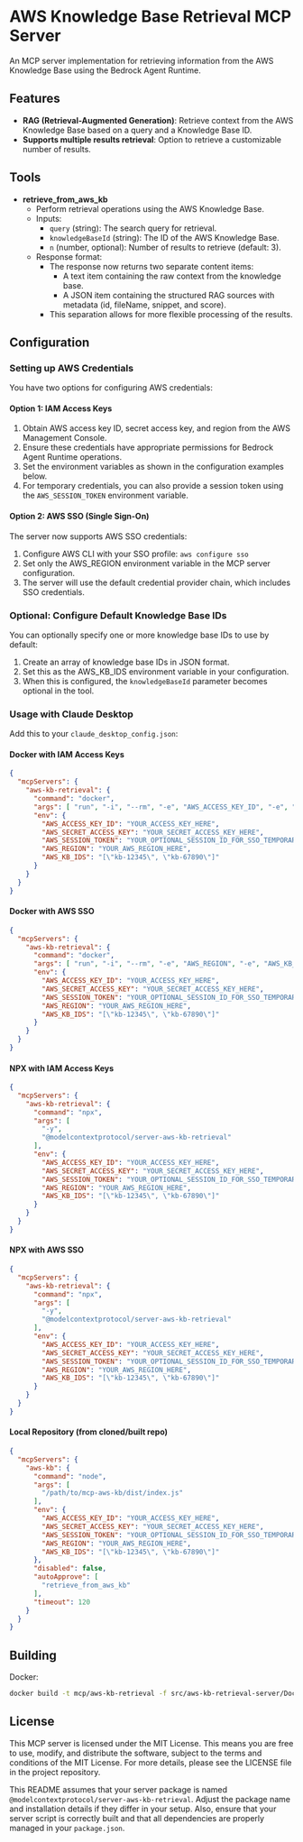 # AWS Knowledge Base Retrieval MCP Server

An MCP server implementation for retrieving information from the AWS Knowledge Base using the Bedrock Agent Runtime.

## Features

- **RAG (Retrieval-Augmented Generation)**: Retrieve context from the AWS Knowledge Base based on a query and a Knowledge Base ID.
- **Supports multiple results retrieval**: Option to retrieve a customizable number of results.

## Tools

- **retrieve_from_aws_kb**
  - Perform retrieval operations using the AWS Knowledge Base.
  - Inputs:
    - `query` (string): The search query for retrieval.
    - `knowledgeBaseId` (string): The ID of the AWS Knowledge Base.
    - `n` (number, optional): Number of results to retrieve (default: 3).
  - Response format:
    - The response now returns two separate content items:
      - A text item containing the raw context from the knowledge base.
      - A JSON item containing the structured RAG sources with metadata (id, fileName, snippet, and score).
    - This separation allows for more flexible processing of the results.

## Configuration

### Setting up AWS Credentials

You have two options for configuring AWS credentials:

#### Option 1: IAM Access Keys

1. Obtain AWS access key ID, secret access key, and region from the AWS Management Console.
2. Ensure these credentials have appropriate permissions for Bedrock Agent Runtime operations.
3. Set the environment variables as shown in the configuration examples below.
4. For temporary credentials, you can also provide a session token using the `AWS_SESSION_TOKEN` environment variable.

#### Option 2: AWS SSO (Single Sign-On)

The server now supports AWS SSO credentials:

1. Configure AWS CLI with your SSO profile: `aws configure sso`
2. Set only the AWS_REGION environment variable in the MCP server configuration.
3. The server will use the default credential provider chain, which includes SSO credentials.

### Optional: Configure Default Knowledge Base IDs

You can optionally specify one or more knowledge base IDs to use by default:

1. Create an array of knowledge base IDs in JSON format.
2. Set this as the AWS_KB_IDS environment variable in your configuration.
3. When this is configured, the `knowledgeBaseId` parameter becomes optional in the tool.

### Usage with Claude Desktop

Add this to your `claude_desktop_config.json`:

#### Docker with IAM Access Keys

```json
{
  "mcpServers": {
    "aws-kb-retrieval": {
      "command": "docker",
      "args": [ "run", "-i", "--rm", "-e", "AWS_ACCESS_KEY_ID", "-e", "AWS_SECRET_ACCESS_KEY", "-e", "AWS_REGION", "-e", "AWS_KB_IDS", "mcp/aws-kb-retrieval-server" ],
      "env": {
        "AWS_ACCESS_KEY_ID": "YOUR_ACCESS_KEY_HERE",
        "AWS_SECRET_ACCESS_KEY": "YOUR_SECRET_ACCESS_KEY_HERE",
        "AWS_SESSION_TOKEN": "YOUR_OPTIONAL_SESSION_ID_FOR_SSO_TEMPORARY_CREDENTIALS_HERE",
        "AWS_REGION": "YOUR_AWS_REGION_HERE",
        "AWS_KB_IDS": "[\"kb-12345\", \"kb-67890\"]"
      }
    }
  }
}
```

#### Docker with AWS SSO

```json
{
  "mcpServers": {
    "aws-kb-retrieval": {
      "command": "docker",
      "args": [ "run", "-i", "--rm", "-e", "AWS_REGION", "-e", "AWS_KB_IDS", "-v", "${HOME}/.aws:/root/.aws", "mcp/aws-kb-retrieval-server" ],
      "env": {
        "AWS_ACCESS_KEY_ID": "YOUR_ACCESS_KEY_HERE",
        "AWS_SECRET_ACCESS_KEY": "YOUR_SECRET_ACCESS_KEY_HERE",
        "AWS_SESSION_TOKEN": "YOUR_OPTIONAL_SESSION_ID_FOR_SSO_TEMPORARY_CREDENTIALS_HERE",
        "AWS_REGION": "YOUR_AWS_REGION_HERE",
        "AWS_KB_IDS": "[\"kb-12345\", \"kb-67890\"]"
      }
    }
  }
}
```

#### NPX with IAM Access Keys

```json
{
  "mcpServers": {
    "aws-kb-retrieval": {
      "command": "npx",
      "args": [
        "-y",
        "@modelcontextprotocol/server-aws-kb-retrieval"
      ],
      "env": {
        "AWS_ACCESS_KEY_ID": "YOUR_ACCESS_KEY_HERE",
        "AWS_SECRET_ACCESS_KEY": "YOUR_SECRET_ACCESS_KEY_HERE",
        "AWS_SESSION_TOKEN": "YOUR_OPTIONAL_SESSION_ID_FOR_SSO_TEMPORARY_CREDENTIALS_HERE",
        "AWS_REGION": "YOUR_AWS_REGION_HERE",
        "AWS_KB_IDS": "[\"kb-12345\", \"kb-67890\"]"
      }
    }
  }
}
```

#### NPX with AWS SSO

```json
{
  "mcpServers": {
    "aws-kb-retrieval": {
      "command": "npx",
      "args": [
        "-y",
        "@modelcontextprotocol/server-aws-kb-retrieval"
      ],
      "env": {
        "AWS_ACCESS_KEY_ID": "YOUR_ACCESS_KEY_HERE",
        "AWS_SECRET_ACCESS_KEY": "YOUR_SECRET_ACCESS_KEY_HERE",
        "AWS_SESSION_TOKEN": "YOUR_OPTIONAL_SESSION_ID_FOR_SSO_TEMPORARY_CREDENTIALS_HERE",
        "AWS_REGION": "YOUR_AWS_REGION_HERE",
        "AWS_KB_IDS": "[\"kb-12345\", \"kb-67890\"]"
      }
    }
  }
}
```

#### Local Repository (from cloned/built repo)

```json
{
  "mcpServers": {
    "aws-kb": {
      "command": "node",
      "args": [
        "/path/to/mcp-aws-kb/dist/index.js"
      ],
      "env": {
        "AWS_ACCESS_KEY_ID": "YOUR_ACCESS_KEY_HERE",
        "AWS_SECRET_ACCESS_KEY": "YOUR_SECRET_ACCESS_KEY_HERE",
        "AWS_SESSION_TOKEN": "YOUR_OPTIONAL_SESSION_ID_FOR_SSO_TEMPORARY_CREDENTIALS_HERE",
        "AWS_REGION": "YOUR_AWS_REGION_HERE",
        "AWS_KB_IDS": "[\"kb-12345\", \"kb-67890\"]"
      },
      "disabled": false,
      "autoApprove": [
        "retrieve_from_aws_kb"
      ],
      "timeout": 120
    }
  }
}
```

## Building

Docker:

```sh
docker build -t mcp/aws-kb-retrieval -f src/aws-kb-retrieval-server/Dockerfile .
```

## License

This MCP server is licensed under the MIT License. This means you are free to use, modify, and distribute the software, subject to the terms and conditions of the MIT License. For more details, please see the LICENSE file in the project repository.

This README assumes that your server package is named `@modelcontextprotocol/server-aws-kb-retrieval`. Adjust the package name and installation details if they differ in your setup. Also, ensure that your server script is correctly built and that all dependencies are properly managed in your `package.json`.
